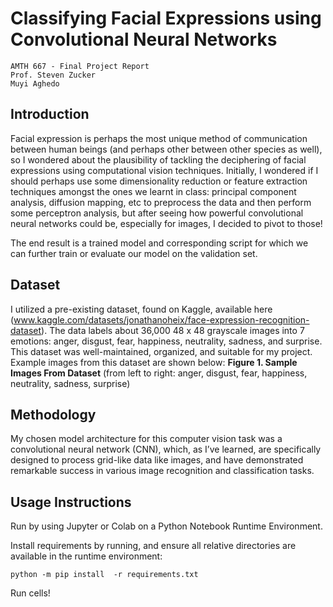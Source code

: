 # Classifying Facial Expressions using Convolutional Neural Networks

```
AMTH 667 - Final Project Report
Prof. Steven Zucker
Muyi Aghedo
```
## Introduction

Facial expression is perhaps the most unique method of communication between human beings 
(and perhaps other between other species as well), so I wondered about the plausibility of
tackling the deciphering of facial expressions using computational vision techniques.
Initially, I wondered if I should perhaps use some dimensionality reduction or feature extraction
techniques amongst the ones we learnt in class: principal component analysis, diffusion
mapping, etc to preprocess the data and then perform some perceptron analysis, but after
seeing how powerful convolutional neural networks could be, especially for images, I decided to
pivot to those!

The end result is a trained model and corresponding script for which we can further train or
evaluate our model on the validation set.

## Dataset

I utilized a pre-existing dataset, found on Kaggle, available here
(www.kaggle.com/datasets/jonathanoheix/face-expression-recognition-dataset).
The data labels about 36,000 48 x 48 grayscale images into 7 emotions: anger, disgust, fear,
happiness, neutrality, sadness, and surprise. This dataset was well-maintained, organized, and
suitable for my project. Example images from this dataset are shown below:
**Figure 1. Sample Images From Dataset**
(from left to right: anger, disgust, fear, happiness, neutrality, sadness, surprise)

## Methodology

My chosen model architecture for this computer vision task was a convolutional neural network
(CNN), which, as I’ve learned, are specifically designed to process grid-like data like images,
and have demonstrated remarkable success in various image recognition and classification tasks. 

## Usage Instructions

Run by using Jupyter or Colab on a Python Notebook Runtime Environment.

Install requirements by running, and ensure all relative directories are available in the runtime environment:
```
python -m pip install  -r requirements.txt
```
Run cells!

